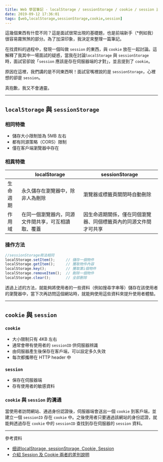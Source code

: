 ```yaml
---
title: Web 學習筆記 - localStorage / sessionStorage / cookie / session 比較
date: 2019-09-12 17:36:01
tags: [web,localStorage,sessionStorage,cookie,session]
---
```


這幾個東西有什麼不同？這是面試很常出現的基礎題，也是前端新手（*例如我）很容易霧煞煞的部分。為了加深印象，我決定來整理一篇筆記。
<!--more-->
在找資料的過程中，發現一個叫做 `session` 的東西，與 `cookie` 放在一起討論。這解釋了我其中一場面試的疑惑，當我在討論`localStorage` 與 `sessionStorage` 時，面試官卻說「`session` 應該是存在伺服器端的才對」，並且提到了 `cookie`。

原因在這裡，我們講的是不同東西啊！面試官嘴裡說的是 `sessionStorage`，心裡想的卻是 `session`。

真抱歉，我又不會通靈。

---

`localStorage` 與 `sessionStorage`
---
### 相同特徵
* 儲存大小限制皆為 5MB 左右
* 都有同源策略（CORS）限制
* 僅在客戶端瀏覽器中存在

### 相異特徵
||localStorage|sessionStorage|
|-|-|-|
|生命週期|永久儲存在瀏覽器中，除非人為刪除|瀏覽器或標籤頁關閉時自動刪除|
|作用域|在同一個瀏覽器内，同源文件間共享，可互相讀取、覆蓋|因生命週期關係，僅在同個瀏覽器、同個標籤頁內的同源文件間才可共享|

### 操作方法
```javascript
//sessionStorage用法相同
localStorage.setItem();     // 儲存一個物件
localStorage.getItem();     // 獲取物件內容
localStorage.key();         // 獲取第i個物件
localStorage.removeItem();  // 刪除一個物件
localStorage.clear();       // 全部删除
```
透過上述的方法，就能夠將使用者的一些資料（例如搜尋字串等）儲存在該使用者的瀏覽器中，當下次再訪問這個網站時，就能夠使用這些資料來提升使用者體驗。

---

`cookie` 與 `session`
---
### `cookie`
* 大小限制只有 4KB 左右
* 通常會帶有使用者的 `sessionID` 供伺服器辨識
* 由伺服器產生後保存在客戶端，可以設定多久失效
* 每次都攜帶在 HTTP header 中

### `session`
* 保存在伺服器端
* 存有使用者的敏感資料

### `cookie` 與 `session` 的溝通
當使用者訪問網站、通過身份認證後，伺服器端會送出一個 `cookie` 到客戶端，並建立一個 `sessionID` 存在 `cookie` 中。之後使用者只要通過該網站的身份認證，就能夠透過存在 `cookie` 中的 `sessionID` 查找到存在伺服器的 `session` 資料。

---

參考資料

* [细说localStorage, sessionStorage, Cookie, Session](https://juejin.im/entry/5ac4d661f265da23a049c92a)
* [介紹 Session 及 Cookie 兩者的差別說明](https://blog.hellojcc.tw/2016/01/12/introduce-session-and-cookie/)